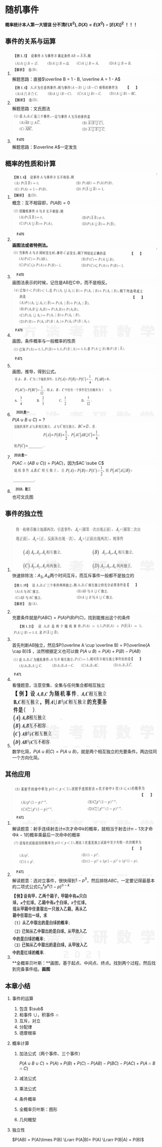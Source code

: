 # 随机事件

**概率统计本人第一大错误 分不清$E(X^2), D(X)=E(X^2)-[E(X)]^2$ ！！！**

## 事件的关系与运算

1. ![image-20201126210212578](PB1-随机事件.assets/image-20201126210212578.png)
   解题思路：直接$\overline B = 1 - B, \overline A = 1 - A$  
2. ![image-20201126210837489](PB1-随机事件.assets/image-20201126210837489.png)
   解题思路：文氏图法
3. ![image-20201126212055022](PB1-随机事件.assets/image-20201126212055022.png)
   解题思路：$\overline A$一定发生

## 概率的性质和计算

1. ![image-20201126213255133](PB1-随机事件.assets/image-20201126213255133.png)
   概念：互不相容即，$P(AB) = 0$ 
2. ![image-20201126213454335](PB1-随机事件.assets/image-20201126213454335.png)
   **画图法或者特例法。**
3. ![image-20201126213634339](PB1-随机事件.assets/image-20201126213634339.png)
   画图法表示的时候，记住是AB在C中，而不是相反。
4. ![image-20201126214322734](PB1-随机事件.assets/image-20201126214322734.png)
   画图，条件概率与一般概率的性质
5. ![image-20201126214714048](PB1-随机事件.assets/image-20201126214714048.png)
   画图，推导，得到公式。
6. ![image-20201126230120737](PB1-随机事件.assets/image-20201126230120737.png)
   $P(A \cup B \cup C) = ?$
7. ![image-20201126230217068](PB1-随机事件.assets/image-20201126230217068.png)
   $P(AC \cap (AB \cup C)) = P(AC)$，因为$AC \sube C$
8. ![image-20201126230339024](PB1-随机事件.assets/image-20201126230339024.png)
   也可文氏图

## 事件的独立性

1. ![image-20201126230459183](PB1-随机事件.assets/image-20201126230459183.png)
   快速排除法：$A_3,A_4$两个时间互斥，而互斥事件一般都不是独立的
2. ![image-20201126230816346](PB1-随机事件.assets/image-20201126230816346.png)
   充要条件就是$P(ABC)=P(A)P(B)P(C)$，找到能推出这个的条件
3. ![image-20201126230912886](PB1-随机事件.assets/image-20201126230912886.png)
   首先判断AB独立，然后$P(\overline A \cup \overline B) = P(\overline{A \cap B})$ ，淡然根据定义也可以做 $P(A \cup B) = P(A) + P(B) - P(AB)$ 
4. ![image-20201126231148118](PB1-随机事件.assets/image-20201126231148118.png)
   看懂题意，注意空集、全集与任何集合都相互独立
5. ![image-20201126231529127](PB1-随机事件.assets/image-20201126231529127.png)
   数学化简，$P(A\cup B|C) = P(A \cup B)$，就是两个相互独立的充要条件。两边往同一个方向化简。

## 其他应用

1. ![image-20201126232135385](PB1-随机事件.assets/image-20201126232135385.png)
   解读题意：射手连续射击计$n$次才命中$k$的概率，就相当于射击计$n-1$次才命中$k-1$的概率乘最后一次命中的概率
2. ![image-20201127083748890](PB-随机事件.assets/image-20201127083748890.png)
   解读题意：选对立事件，很快得到$1-p^3$，然后排除$ABC$，一定要记得最基本的二项式公式$C_n^k p^k(1-p)^{n-k}$ 
3. ![image-20201127084041081](PB-随机事件.assets/image-20201127084041081.png)
   **全概率贝叶斯：**画图，基于起点、中间点、终点。找到两个过程，然后找到完备事件组。**画图**

## 本章小结

1. 事件的运算

   1. 包含 $\sub$ 
   2. 和事件 $\cup$，积事件 $\cap$ 
   3. 互斥，对立
   4. 分配律
   5. 德摩根率

2. 概率计算

   1. 加法公式（两个事件、三个事件）

      $P(A \cup B \cup C) = P(A) + P(B) + P(C) - P(AB) - P(BC) - P(AC) +  P(A\cap B \cap C)$ 

   2. 减法公式

   3. 乘法公式

   4. 条件概率

   5. 全概率贝叶斯：图形

   6. 几何概型

3. 独立性

   $P(AB) = P(A)\times P(B) \Lrarr P(A|B)= P(A) \Lrarr  P(B|A) = P(B)$ 

